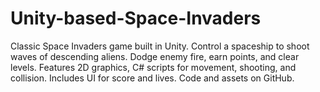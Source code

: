 # Unity-based-Space-Invaders
Classic Space Invaders game built in Unity. Control a spaceship to shoot waves of descending aliens. Dodge enemy fire, earn points, and clear levels. Features 2D graphics, C# scripts for movement, shooting, and collision. Includes UI for score and lives. Code and assets on GitHub.
